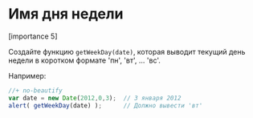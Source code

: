 # Имя дня недели

[importance 5]

Создайте функцию `getWeekDay(date)`, которая выводит текущий день недели в коротком формате 'пн', 'вт',  ... 'вс'.

Например:

```js
//+ no-beautify
var date = new Date(2012,0,3);  // 3 января 2012 
alert( getWeekDay(date) );      // Должно вывести 'вт'
```

